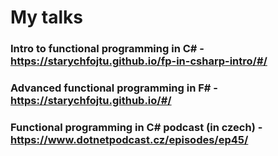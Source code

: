 # My talks

### Intro to functional programming in C# - https://starychfojtu.github.io/fp-in-csharp-intro/#/
### Advanced functional programming in F# - https://starychfojtu.github.io/#/
### Functional programming in C# podcast (in czech) - https://www.dotnetpodcast.cz/episodes/ep45/
